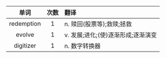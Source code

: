 单词|次数|翻译
:-:|:-:|:-
redemption|1|n. 赎回(股票等);救赎;拯救
evolve|1|v. 发展;进化;(使)逐渐形成;逐渐演变
digitizer|1|n. 数字转换器

